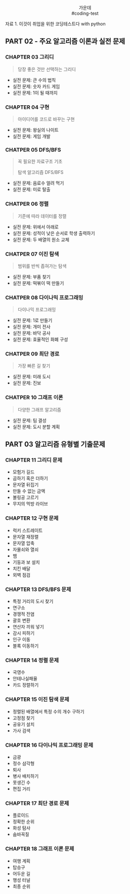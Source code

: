 <center>가운데</center> 
<center>#coding-test</center>


자료 1. 이것이 취업을 위한 코딩테스트다 with python 

## PART 02 - 주요 알고리즘 이론과 실전 문제

### CHAPTER 03 그리디

> 당장 좋은 것만 선택하는 그리디

* 실전 문제: 큰 수의 법칙
* 실전 문제: 숫자 카드 게임
* 실전 문제: 1이 될 때까지

### CHAPTER 04 구현

> 아이디어를 코드로 바꾸는 구현

* 실전 문제: 왕실의 나이트
* 실전 문제: 게임 개발

### CHATPER 05 DFS/BFS

> 꼭 필요한 자료구조 기초
>
> 탐색 알고리즘 DFS/BFS

* 실전 문제: 음료수 얼려 먹기
* 실전 문제: 미로 탈출

### CHATPER 06 정렬

> 기준에 따라 데이터를 정렬

* 실전 문제: 위에서 아래로
* 실전 문제: 성적이 낮은 순서로 학생 출력하기
* 실전 문제: 두 배열의 원소 교체

### CHATPER 07 이진 탐색

> 범위를 반씩 좁혀가는 탐색

* 실전 문제: 부품 찾기
* 실전 문제: 떡볶이 떡 만들기

### CHATPER 08 다이나믹 프로그래밍

> 다이나믹 프로그래밍

* 실전 문제: 1로 만들기
* 실전 문제: 개미 전사
* 실전 문제: 바닥 공사
* 실전 문제: 효율적인 화폐 구성

### CHATPER 09 최단 경로

> 가장 빠른 길 찾기

* 실전 문제: 미래 도시
* 실전 문제: 진보

### CHATPER 10 그래프 이론

> 다양한 그래프 알고리즘

* 실전 문제: 팀 결성
* 실전 문제: 도시 분할 계획



## PART 03 알고리즘 유형별 기출문제

### CHAPTER 11 그리디 문제

* 모험가 길드
* 곱하기 혹은 더하기
* 문자열 뒤집기
* 만들 수 없는 금액
* 볼링공 고르기
* 무지의 먹방 라이브

### CHAPTER 12 구현 문제

* 럭키 스트레이트
* 문자열 재정렬
* 문자열 압축
* 자물쇠와 열쇠
* 뱀
* 기둥과 보 설치
* 치킨 배달
* 외벽 점검

### CHAPTER 13 DFS/BFS 문제

* 특정 거리의 도시 찾기
* 연구소
* 경쟁적 전염
* 괄호 변환
* 연산자 끼워 넣기
* 감시 피하기
* 인구 이동
* 블록 이동하기

### CHAPTER 14 정렬 문제

* 국영수
* 안테나실패율
* 카드 정렬하기

### CHAPTER 15 이진 탐색 문제

* 정렬된 배열에서 특정 수의 개수 구하기
* 고정점 찾기
* 공유기 설치
* 가사 검색

### CHAPTER 16 다이나믹 프로그래밍 문제

* 금광
* 정수 삼각형
* 퇴사
* 병사 배치하기
* 못생긴 수
* 편집 거리

### CHAPTER 17 최단 경로 문제

* 플로이드
* 정확한 순위
* 화성 탐사
* 숨바꼭질

### CHAPTER 18 그래프 이론 문제

* 여행 계획
* 탑승구
* 어두운 길
* 행성 터널
* 최종 순위

